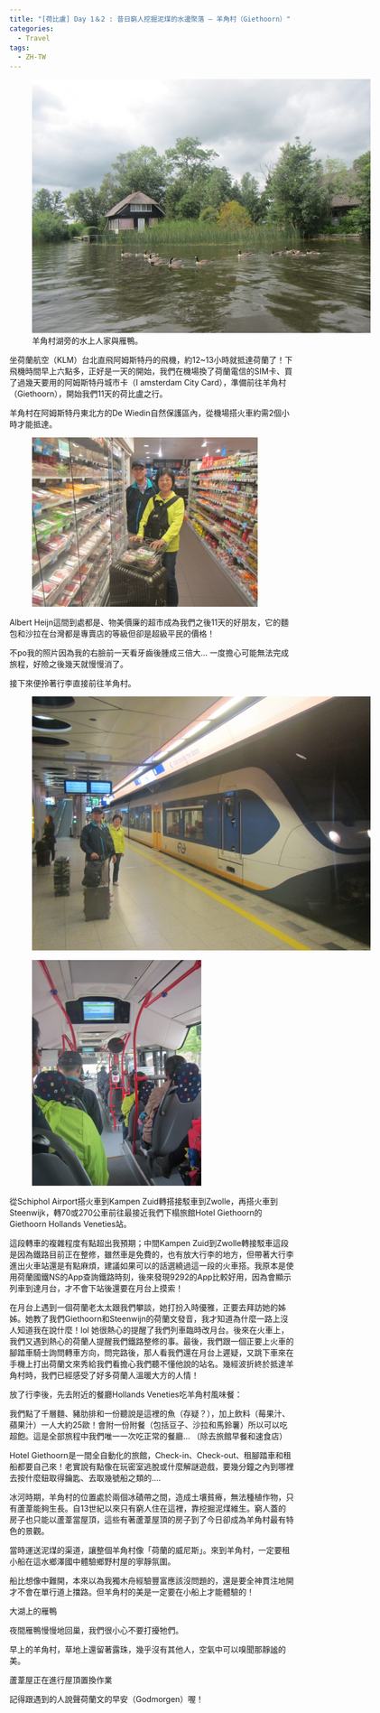 ```yaml
---
title: "[荷比盧] Day 1＆2 : 昔日窮人挖掘泥煤的水邊聚落 — 羊角村（Giethoorn）"
categories:
  - Travel
tags:
  - ZH-TW
---
```


<figure style="width: 600px" class="align-center">
<img src="/pics/NBL_trip/IMG_6197.jpg" alt="羊角村湖旁的水上人家與雁鴨。">
<figcaption>羊角村湖旁的水上人家與雁鴨。</figcaption>
</figure>

坐荷蘭航空（KLM）台北直飛阿姆斯特丹的飛機，約12~13小時就抵達荷蘭了！下飛機時間早上六點多，正好是一天的開始，我們在機場換了荷蘭電信的SIM卡、買了過幾天要用的阿姆斯特丹城市卡（I amsterdam City Card），準備前往羊角村（Giethoorn），開始我們11天的荷比盧之行。


羊角村在阿姆斯特丹東北方的De Wiedin自然保護區內，從機場搭火車約需2個小時才能抵達。

<figure style="width: 600px" class="align-center">
<img src="/pics/NBL_trip/IMG_6180-1024x768.jpg" width="400">
</figure>

Albert Heijn這間到處都是、物美價廉的超市成為我們之後11天的好朋友，它的麵包和沙拉在台灣都是專賣店的等級但卻是超級平民的價格！

不po我的照片因為我的右臉前一天看牙齒後腫成三倍大… 一度擔心可能無法完成旅程，好險之後幾天就慢慢消了。

接下來便拎著行李直接前往羊角村。

<figure style="width: 600px" class="align-center">
<img src="/pics/NBL_trip/IMG_6181-768x576.jpg">
</figure>
<figure style="width: 300px" class="align-center">
<img src="/pics/NBL_trip/IMG_6182-e1564224074257-768x1024.jpg">
</figure>

從Schiphol Airport搭火車到Kampen Zuid轉搭接駁車到Zwolle，再搭火車到Steenwijk，轉70或270公車前往最接近我們下榻旅館Hotel Giethoorn的Giethoorn Hollands Veneties站。

這段轉車的複雜程度有點超出我預期；中間Kampen Zuid到Zwolle轉接駁車這段是因為鐵路目前正在整修，雖然車是免費的，也有放大行李的地方，但帶著大行李進出火車站還是有點麻煩，建議如果可以的話選繞過這一段的火車搭。我原本是使用荷蘭國鐵NS的App查詢鐵路時刻，後來發現9292的App比較好用，因為會顯示列車到達月台，才不會下站後還要在月台上摸索！

在月台上遇到一個荷蘭老太太跟我們攀談，她打扮入時優雅，正要去拜訪她的姊姊。她教了我們Giethoorn和Steenwijn的荷蘭文發音，我才知道為什麼一路上沒人知道我在說什麼！lol 她很熱心的提醒了我們列車臨時改月台。後來在火車上，我們又遇到熱心的荷蘭人提醒我們鐵路整修的事。最後，我們跟一個正要上火車的腳踏車騎士詢問轉車方向，問完路後，那人看我們還在月台上遲疑，又跳下車來在手機上打出荷蘭文來秀給我們看擔心我們聽不懂他說的站名。幾經波折終於抵達羊角村時，我們已經感受了好多荷蘭人溫暖大方的人情！



放了行李後，先去附近的餐廳Hollands Veneties吃羊角村風味餐：



我們點了千層麵、豬肋排和一份聽說是這裡的魚（存疑？），加上飲料（莓果汁、蘋果汁）一人大約25歐！會附一份附餐（包括豆子、沙拉和馬鈴薯）所以可以吃超飽。這是全部旅程中我們唯一一次吃正常的餐廳… （除去旅館早餐和速食店）



Hotel Giethoorn是一間全自動化的旅館，Check-in、Check-out、租腳踏車和租船都要自己來！老實說有點像在玩密室逃脫或什麼解謎遊戲，要幾分鐘之內到哪裡去按什麼鈕取得鑰匙、去取幾號船之類的….



冰河時期，羊角村的位置處於兩個冰磧帶之間，造成土壤貧瘠，無法種植作物，只有蘆葦能夠生長。自13世紀以來只有窮人住在這裡，靠挖掘泥煤維生。窮人蓋的房子也只能以蘆葦當屋頂，這些有著蘆葦屋頂的房子到了今日卻成為羊角村最有特色的景觀。

當時運送泥煤的渠道，讓整個羊角村像「荷蘭的威尼斯」。來到羊角村，一定要租小船在這水鄉澤國中體驗鄉野村屋的寧靜氛圍。





船比想像中難開，本來以為我獨木舟經驗豐富應該沒問題的，還是要全神貫注地開才不會在單行道上擋路。但羊角村的美是一定要在小船上才能體驗的！





大湖上的雁鴨





夜間雁鴨慢慢地回巢，我們很小心不要打擾牠們。



早上的羊角村，草地上還留著露珠，幾乎沒有其他人，空氣中可以嗅聞那靜謐的美。







蘆葦屋正在進行屋頂置換作業

記得跟遇到的人說聲荷蘭文的早安（Godmorgen）喔！
